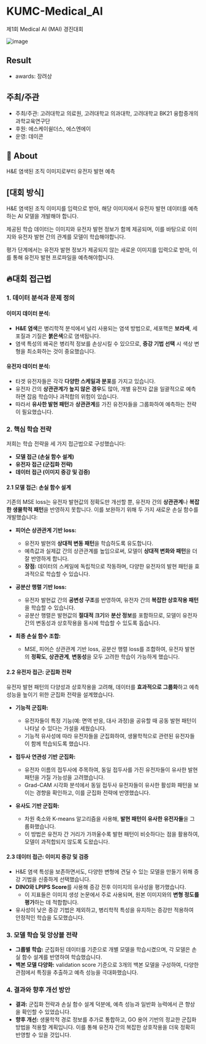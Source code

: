 # KUMC-Medical_AI

제1회 Medical AI (MAI) 경진대회

![image](https://github.com/user-attachments/assets/3f636169-6ec2-4df8-8168-0c18f4e59e78)


## Result

- awards: 장려상

## 주최/주관
- 주최/주관: 고려대학교 의료원, 고려대학교 의과대학, 고려대학교 BK21 융합중개의과학교육연구단
- 후원: 에스케이쉴더스, 에스엔에이
- 운영: 데이콘

## 🧐 About
H&E 염색된 조직 이미지로부터 유전자 발현 예측

## [대회 방식]  
H&E 염색된 조직 이미지를 입력으로 받아, 해당 이미지에서 유전자 발현 데이터를 예측하는 AI 모델을 개발해야 합니다. 

제공된 학습 데이터는 이미지와 유전자 발현 정보가 함께 제공되며, 이를 바탕으로 이미지와 유전자 발현 간의 관계를 모델이 학습해야합니다.

평가 단계에서는 유전자 발현 정보가 제공되지 않는 새로운 이미지를 입력으로 받아, 이를 통해 유전자 발현 프로파일을 예측해야합니다.



## 🔥**대회 접근법**

### 1. **데이터 분석과 문제 정의**
#### 이미지 데이터 분석:
- **H&E 염색**은 병리학적 분석에서 널리 사용되는 염색 방법으로, 세포핵은 **보라색**, 세포질과 기질은 **붉은색**으로 염색됩니다.
- 염색 특성의 왜곡은 병리적 정보를 손상시킬 수 있으므로, **증강 기법 선택** 시 색상 변형을 최소화하는 것이 중요했습니다.

#### 유전자 데이터 분석:
- 타겟 유전자들은 각각 **다양한 스케일과 분포**를 가지고 있습니다.
- 유전자 간의 **상관관계가 높지 않은 경우**도 많아, 개별 유전자 값을 일괄적으로 예측하면 잡음 학습이나 과적합의 위험이 있습니다.
- 따라서 **유사한 발현 패턴**과 **상관관계**를 가진 유전자들을 그룹화하여 예측하는 전략이 필요했습니다.

### 2. **핵심 학습 전략**
저희는 학습 전략을 세 가지 접근법으로 구성했습니다:
- **모델 접근 (손실 함수 설계)**
- **유전자 접근 (군집화 전략)**
- **데이터 접근 (이미지 증강 및 검증)**

#### 2.1 **모델 접근: 손실 함수 설계**
기존의 MSE loss는 유전자 발현값의 정확도만 개선할 뿐, 유전자 간의 **상관관계**나 **복잡한 생물학적 패턴**을 반영하지 못합니다. 이를 보완하기 위해 두 가지 새로운 손실 함수를 개발했습니다:

- **피어슨 상관관계 기반 loss:**
  - 유전자 발현의 **상대적 변동 패턴**을 학습하도록 유도합니다.
  - 예측값과 실제값 간의 상관관계를 높임으로써, 모델이 **상대적 변화와 패턴**을 더 잘 반영하게 합니다.
  - **장점:** 데이터의 스케일에 독립적으로 작동하며, 다양한 유전자의 발현 패턴을 효과적으로 학습할 수 있습니다.

- **공분산 행렬 기반 loss:**
  - 유전자 발현값 간의 **공변성 구조**를 반영하여, 유전자 간의 **복잡한 상호작용 패턴**을 학습할 수 있습니다.
  - 공분산 행렬은 발현값의 **절대적 크기**와 **분산 정보**를 포함하므로, 모델이 유전자 간의 변동성과 상호작용을 동시에 학습할 수 있도록 돕습니다.

- **최종 손실 함수 조합:**
  - MSE, 피어슨 상관관계 기반 loss, 공분산 행렬 loss를 조합하여, 유전자 발현의 **정확도**, **상관관계**, **변동성**을 모두 고려한 학습이 가능하게 했습니다.

#### 2.2 **유전자 접근: 군집화 전략**
유전자 발현 패턴의 다양성과 상호작용을 고려해, 데이터를 **효과적으로 그룹화**하고 예측 성능을 높이기 위한 군집화 전략을 설계했습니다.

- **기능적 군집화:**
  - 유전자들이 특정 기능(예: 면역 반응, 대사 과정)을 공유할 때 공동 발현 패턴이 나타날 수 있다는 가설을 세웠습니다.
  - 기능적 유사성에 따라 유전자들을 군집화하여, 생물학적으로 관련된 유전자들이 함께 학습되도록 했습니다.

- **접두사 연관성 기반 군집화:**
  - 유전자 이름의 접두사에 주목하여, 동일 접두사를 가진 유전자들이 유사한 발현 패턴을 가질 가능성을 고려했습니다.
  - Grad-CAM 시각화 분석에서 동일 접두사 유전자들이 유사한 활성화 패턴을 보이는 경향을 확인하고, 이를 군집화 전략에 반영했습니다.

- **유사도 기반 군집화:**
  - 차원 축소와 K-means 알고리즘을 사용해, **발현 패턴이 유사한 유전자들**을 그룹화했습니다.
  - 이 방법은 유전자 간 거리가 가까울수록 발현 패턴이 비슷하다는 점을 활용하여, 모델이 과적합되지 않도록 도왔습니다.

#### 2.3 **데이터 접근: 이미지 증강 및 검증**
- H&E 염색 특성을 보존하면서도, 다양한 변형에 견딜 수 있는 모델을 만들기 위해 증강 기법을 신중하게 선택했습니다.
- **DINO와 LPIPS Score**를 사용해 증강 전후 이미지의 유사성을 평가했습니다.
  - 이 지표들은 이미지 생성 논문에서 주로 사용되며, 원본 이미지와의 **변형 정도를 평가**하는 데 적합합니다.
- 유사성이 낮은 증강 기법은 제외하고, 병리학적 특성을 유지하는 증강만 적용하여 안정적인 학습을 도모했습니다.

### 3. **모델 학습 및 앙상블 전략**
- **그룹별 학습:** 군집화된 데이터를 기준으로 개별 모델을 학습시켰으며, 각 모델은 손실 함수 설계를 반영하여 학습했습니다.
- **백본 모델 다양화:** validation score 기준으로 3개의 백본 모델을 구성하여, 다양한 관점에서 특징을 추출하고 예측 성능을 극대화했습니다.

### 4. **결과와 향후 개선 방안**
- **결과:** 군집화 전략과 손실 함수 설계 덕분에, 예측 성능과 일반화 능력에서 큰 향상을 확인할 수 있었습니다.
- **향후 개선:** 생물학적 경로 정보를 추가로 통합하고, GO 용어 기반의 정교한 군집화 방법을 적용할 계획입니다. 이를 통해 유전자 간의 복잡한 상호작용을 더욱 정확히 반영할 수 있을 것입니다.



